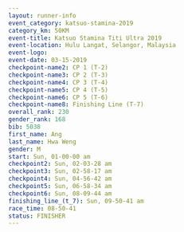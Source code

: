 ```yaml
---
layout: runner-info 
event_category: katsuo-stamina-2019 
category_km: 50KM 
event-title: Katsuo Stamina Titi Ultra 2019 
event-location: Hulu Langat, Selangor, Malaysia 
event-logo: 
event-date: 03-15-2019 
checkpoint-name2: CP 1 (T-2) 
checkpoint-name3: CP 2 (T-3) 
checkpoint-name4: CP 3 (T-4) 
checkpoint-name5: CP 4 (T-5) 
checkpoint-name6: CP 5 (T-6) 
checkpoint-name8: Finishing Line (T-7) 
overall_rank: 230
gender_rank: 168
bib: 5038
first_name: Ang
last_name: Hwa Weng
gender: M
start: Sun, 01-00-00 am
checkpoint2: Sun, 02-03-28 am
checkpoint3: Sun, 02-58-17 am
checkpoint4: Sun, 04-56-42 am
checkpoint5: Sun, 06-58-34 am
checkpoint6: Sun, 08-09-44 am
finishing_line_(t_7): Sun, 09-50-41 am
race_time: 08-50-41
status: FINISHER
---
```

